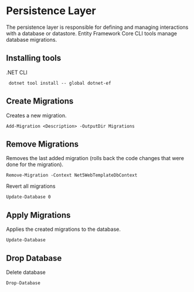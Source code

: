 ﻿# Persistence Layer
The persistence layer is responsible for defining and managing interactions with a database or datastore.
Entity Framework Core CLI tools manage database migrations.

## Installing tools
.NET CLI
```
 dotnet tool install -- global dotnet-ef
```

## Create Migrations
Creates a new migration.
```
Add-Migration <Description> -OutputDir Migrations
```

## Remove Migrations
Removes the last added migration (rolls back the code changes that were done for the migration).
```
Remove-Migration -Context Net5WebTemplateDbContext
```

Revert all migrations
```
Update-Database 0
```

## Apply Migrations
Applies the created migrations to the database.
```
Update-Database
```

## Drop Database
Delete database
```
Drop-Database
```